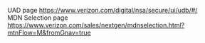 UAD page https://www.verizon.com/digital/nsa/secure/ui/udb/#/  
MDN Selection page https://www.verizon.com/sales/nextgen/mdnselection.html?mtnFlow=M&fromGnav=true  